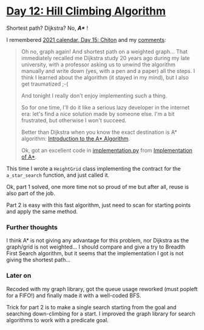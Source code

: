 # [Day 12: Hill Climbing Algorithm](https://adventofcode.com/2022/day/12)

Shortest path? Dijkstra? No, ___A*___ !

I remembered [2021 calendar, Day 15: Chiton](https://adventofcode.com/2021/day/15)
and my [comments](https://github.com/Eric-Lpcr/AdventOfCode2021/tree/master/day15):

> Oh no, graph again!
> And shortest path on a weighted graph... That immediately recalled me Dijkstra study 20 years ago during my late 
> university, with a professor asking us to unwind the algorithm manually and write down (yes, with a pen and a paper) 
> all the steps.
> I think I learned about the algorithm (it stayed in my mind), but I also get traumatized ;-(
> 
> And tonight I really don't enjoy implementing such a thing.
>
> So for one time, I'll do it like a serious lazy developer in the internet era: let's find a nice solution made by
> someone else. I'm a bit frustrated, but otherwise I won't succeed.
> 
> Better than Dijkstra when you know the exact destination is A* algorithm:
> [Introduction to the A* Algorithm](https://www.redblobgames.com/pathfinding/a-star/introduction.html).
>
> Ok, got an excellent code in [implementation.py](implementation.py) from 
> [Implementation of A*](https://www.redblobgames.com/pathfinding/a-star/implementation.html#python).

This time I wrote a `HeightGrid` class implementing the contract for the `a_star_search` function, and just called it.

Ok, part 1 solved, one more time not so proud of me but after all, reuse is also part of the job.

Part 2 is easy with this fast algorithm, just need to scan for starting points and apply the same method.

### Further thoughts
I think A* is not giving any advantage for this problem, nor Dijkstra as the graph/grid is not weighted...
I should compare and give a try to Breadth First Search algorithm, but it seems that the implementation I got is 
not giving the shortest path... 

### Later on
Recoded with my graph library, got the queue usage reworked (must popleft for a FIFO!) and finally made it with a
well-coded BFS.

Trick for part 2 is to make a single search starting from the goal and searching down-climbing for a start.
I improved the graph library for search algorithms to work with a predicate goal.
